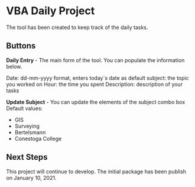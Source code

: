 # VBA Daily Project

The tool has been created to keep track of the daily tasks.

## Buttons

**Daily Entry** - The main form of the tool. You can populate the information below.

Date: dd-mm-yyyy format, enters today`s date as default
subject: the topic you worked on
Hour: the time you spent
Description: description of your tasks

**Update Subject** - You can update the elements of the subject combo box
Default values:
- GIS
- Surveying
- Bertelsmann
- Conestoga College

## Next Steps

This project will continue to develop. The initial package has been publish on January 10, 2021.



